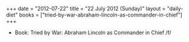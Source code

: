 +++
date = "2012-07-22"
title = "22 July 2012 (Sunday)"
layout = "daily-diet"
books = ["tried-by-war-abraham-lincoln-as-commander-in-chief"]
+++


* Book: Tried by War: Abraham Lincoln as Commander in Chief /f/